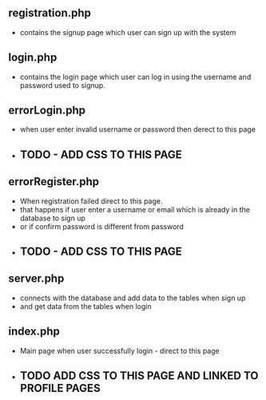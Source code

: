 ## registration.php
- contains the signup page which user can sign up with the system

## login.php 
- contains the login page which user can log in using the username and password used to signup.

## errorLogin.php
- when user enter invalid username or password then derect to this page
- ## TODO - ADD CSS TO THIS PAGE

## errorRegister.php
- When registration failed direct to this page.    
- that happens if user enter a username or email which is already in the database to sign up
- or if confirm password is different from password
- ## TODO - ADD CSS TO THIS PAGE

## server.php
- connects with the database and add data to the tables when sign up
- and get data from the tables when login

## index.php
- Main page when user successfully login - direct to this page
- ## TODO ADD CSS TO THIS PAGE AND LINKED TO PROFILE PAGES
       
